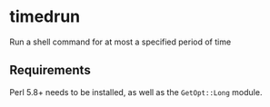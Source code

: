 # timedrun
Run a shell command for at most a specified period of time

## Requirements
Perl 5.8+ needs to be installed, as well as the `GetOpt::Long`
module.
